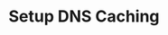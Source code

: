 ---
sidebar_position: 4
title: "Setup DNS Caching"
sidebar_label: "Setup DNS Caching"
description: "Implement DNS caching in Debian platforms - configure local DNS cache, setup caching resolvers, optimize DNS performance, and manage cache policies."
keywords:
  - "debian dns caching"
  - "local dns cache"
  - "caching resolvers"
  - "dns performance optimization"
  - "cache policies"
tags:
  - debian
  - dns-caching
  - local-cache
  - caching-resolvers
  - dns-optimization
slug: /linux/debian/network/dns-configuration/setup-dns-caching
---